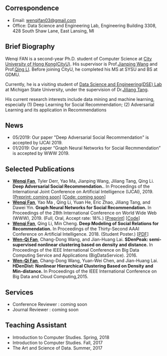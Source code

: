 ## Correspondence

* Email: wenqifan03@gmail.com
* Office: Data Science and Engineering Lab, Engineering Building 3308, 428 South Shaw Lane, East Lansing, MI


## Brief Biography

Wenqi FAN is a second-year Ph.D. student of Computer Science at [City University of Hong Kong(CityU)](https://www.cityu.edu.hk/). His supervisor is Prof.[Jianping Wang](http://www.cs.cityu.edu.hk/~jianwang/) and Prof.[Qing LI](https://www4.comp.polyu.edu.hk/~csqli/). Before joining CityU, he completed his MS at SYSU and BS at GDMU.

Currently, he is a visiting student of [Data Science and Engineering(DSE) Lab](http://dse.cse.msu.edu/) at Michigan State University, under the supervision of Dr.[Jiliang Tang](https://www.cse.msu.edu/~tangjili/index.html).

His current research interests include data mining and machine learning, especially (1) Deep Learning for Social Recommendation; (2) Adversarial Learning and its application in Recommendations


## News
* 05/2019: Our paper "Deep Adversarial Social Recommendation" is accepted by IJCAI 2019.
* 01/2019: Our paper “Graph Neural Networks for Social Recmmendation” is accepted by WWW 2019.


## Selected Publications
* **<u>Wenqi Fan</u>**, Tyler Derr, Yao Ma, Jianping Wang, Jiliang Tang, Qing Li.
  **Deep Adversarial Social Recommendation.**.  In Proceedings of the International Joint Conference on Artificial Intelligence (IJCAI), 2019. [[Preprint: coming soon](https://wenqifan03.github.io/)] [[Code: coming soon](https://wenqifan03.github.io/)]  
* **<u>Wenqi Fan</u>**, Yao Ma , Qing Li, Yuan He, Eric Zhao, Jiliang Tang, and Dawei Yin. 
**Graph Neural Networks for Social Recommendation.** In Proceedings of the 28th International Conference on World Wide Web (WWW), 2019. (Full, Oral, Accept rate: 18%.)  [[Preprint](https://arxiv.org/abs/1902.07243)] [[Code](https://wenqifan03.github.io/)]
* **<u>Wenqi Fan</u>**, Qing Li, Min Cheng. **Deep Modeling of Social Relations for Recommendation.**  In Proceedings of the Thirty-Second AAAI Conference on Artificial Intelligence. 2018. (Student Poster.)  [[PDF](https://www.aaai.org/ocs/index.php/AAAI/AAAI18/paper/viewPaper/16075)]
* **<u>Wen-Qi Fan</u>**, Chang-Dong Wang, and Jian-Huang Lai. **SDenPeak: semi-supervised nonlinear clustering based on density and distance.** In Proceedings of the IEEE International Conference on Big Data Computing Service and Applications (BigDataService). 2016.
* **<u>Wen-Qi Fan</u>**, Chang-Dong Wang, Yuan-Wei Chen, and Jian-Huang Lai. **HDenDist: Nonlinear Hierarchical Clustering Based on Density and Min-distance.** In Proceedings of the IEEE International Conference on Big Data and Cloud Computing,2015.


## Services
* Conference Reviewer
  :  coming soon
* Journal Reviewer
  : coming soon



##  Teaching Assistant
* Introduction to Computer Studies. Spring, 2018
* Introduction to Computer Studies. Fall, 2017
* The Art and Science of Data. Summer, 2017

